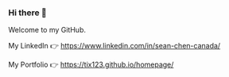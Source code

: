 ### Hi there 👋
Welcome to my GitHub.

My LinkedIn 👉 https://www.linkedin.com/in/sean-chen-canada/

My Portfolio 👉 https://tix123.github.io/homepage/

<!--
**tix123/tix123** is a ✨ _special_ ✨ repository because its `README.md` (this file) appears on your GitHub profile.

Here are some ideas to get you started:

- 🔭 I’m currently working on ...
- 🌱 I’m currently learning ...
- 👯 I’m looking to collaborate on ...
- 🤔 I’m looking for help with ...
- 💬 Ask me about ...
- 📫 How to reach me: ...
- 😄 Pronouns: ...
- ⚡ Fun fact: ...
-->
